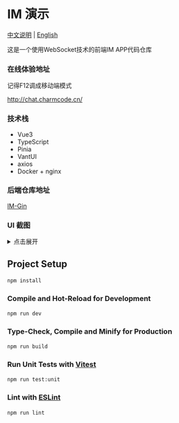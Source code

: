 # IM 演示

[中文说明](./README-zh.md) | [English](./README.md)

这是一个使用WebSocket技术的前端IM APP代码仓库

### 在线体验地址 

记得F12调成移动端模式

http://chat.charmcode.cn/


### 技术栈
- Vue3
- TypeScript
- Pinia
- VantUI
- axios
- Docker + nginx


### 后端仓库地址

[IM-Gin](https://github.com/wxy2077/net_chat)

### UI 截图

<details>
<summary>点击展开</summary>

![chat-list](./img/chat-list.png) ![chat](./img/chat.png) ![friend](./img/friend.png)

![user-profile](./img/user-profile.png) ![myself](./img/myself.png)

</details>

## Project Setup

```sh
npm install
```

### Compile and Hot-Reload for Development

```sh
npm run dev
```

### Type-Check, Compile and Minify for Production

```sh
npm run build
```

### Run Unit Tests with [Vitest](https://vitest.dev/)

```sh
npm run test:unit
```

### Lint with [ESLint](https://eslint.org/)

```sh
npm run lint
```
